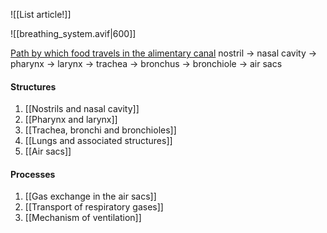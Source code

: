 ![[List article!]]

![[breathing_system.avif|600]]

<u>Path by which food travels in the alimentary canal</u>
nostril → nasal cavity → pharynx → larynx → trachea → bronchus → bronchiole → air sacs

#### Structures
1. [[Nostrils and nasal cavity]]
2. [[Pharynx and larynx]]
3. [[Trachea, bronchi and bronchioles]]
4. [[Lungs and associated structures]]
5. [[Air sacs]]

#### Processes
1. [[Gas exchange in the air sacs]]
2. [[Transport of respiratory gases]]
3. [[Mechanism of ventilation]]
